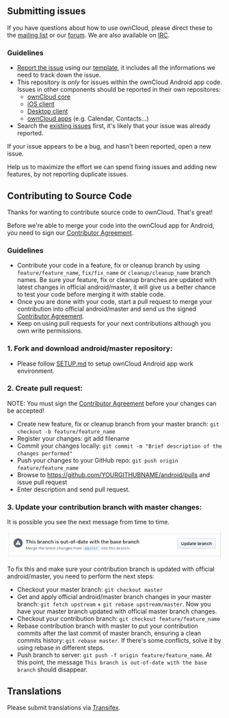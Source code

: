 ## Submitting issues

If you have questions about how to use ownCloud, please direct these to the [mailing list][mailinglist] or our [forum][forum]. We are also available on [IRC][irc].

### Guidelines
* [Report the issue](https://github.com/owncloud/android/issues/new) using our [template][template], it includes all the informations we need to track down the issue.
* This repository is *only* for issues within the ownCloud Android app code. Issues in other components should be reported in their own repositores: 
  - [ownCloud core](https://github.com/owncloud/core/issues)
  - [iOS client](https://github.com/owncloud/ios-issues/issues)
  - [Desktop client](https://github.com/owncloud/mirall/issues)
  - [ownCloud apps](https://github.com/owncloud/apps/issues) (e.g. Calendar, Contacts...)
* Search the [existing issues](https://github.com/owncloud/android/issues) first, it's likely that your issue was already reported.

If your issue appears to be a bug, and hasn't been reported, open a new issue.

Help us to maximize the effort we can spend fixing issues and adding new features, by not reporting duplicate issues.

[template]: https://github.com/owncloud/android/blob/master/.github/issue_template.md
[mailinglist]: https://mailman.owncloud.org/mailman/listinfo/user
[forum]: https://central.owncloud.org/
[irc]: http://webchat.freenode.net/?channels=owncloud&uio=d4

## Contributing to Source Code

Thanks for wanting to contribute source code to ownCloud. That's great!

Before we're able to merge your code into the ownCloud app for Android, you need to sign our [Contributor Agreement][agreement].

### Guidelines
* Contribute your code in a feature, fix or cleanup branch by using  ```feature/feature_name```, ```fix/fix_name``` or ```cleanup/cleanup_name``` branch names. Be sure your feature, fix or cleanup branches are updated with latest changes in official android/master, it will give us a better chance to test your code before merging it with stable code.
* Once you are done with your code, start a pull request to merge your contribution into official android/master and send us the signed [Contributor Agreement][agreement].
* Keep on using pull requests for your next contributions although you own write permissions.

[agreement]: http://owncloud.org/about/contributor-agreement/

### 1. Fork and download android/master repository:

* Please follow [SETUP.md](https://github.com/owncloud/android/blob/master/SETUP.md) to setup ownCloud Android app work environment.

### 2. Create pull request:

NOTE: You must sign the [Contributor Agreement][agreement] before your changes can be accepted!

* Create new feature, fix or cleanup branch from your master branch: ```git checkout -b feature/feature_name```
* Register your changes: git add filename
* Commit your changes locally: ```git commit -m "Brief description of the changes performed"```
* Push your changes to your GitHub repo: ```git push origin feature/feature_name```
* Browse to https://github.com/YOURGITHUBNAME/android/pulls and issue pull request
* Enter description and send pull request.

### 3. Update your contribution branch with master changes:

It is possible you see the next message from time to time.

<img src="docs_resources/out_of_date_branch.png" />

To fix this and make sure your contribution branch is updated with official android/master, you need to perform the next steps:
* Checkout your master branch: ```git checkout master```
* Get and apply official android/master branch changes in your master branch: ```git fetch upstream``` + ```git rebase upstream/master```. Now you have your master branch updated with official master branch changes.
* Checkout your contribution branch: ```git checkout feature/feature_name```
* Rebase contribution branch with master to put your contribution commits after the last commit of master branch, ensuring a clean commits history: ```git rebase master```. If there's some conflicts, solve it by using rebase in different steps.
* Push branch to server: ```git push -f origin feature/feature_name```. At this point, the message ```This branch is out-of-date with the base branch``` should disappear.


## Translations
Please submit translations via [Transifex][transifex].

[transifex]: https://www.transifex.com/projects/p/owncloud/

